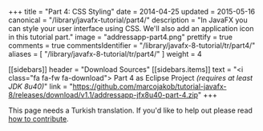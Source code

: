 +++
title = "Part 4: CSS Styling"
date = 2014-04-25
updated = 2015-05-16
canonical = "/library/javafx-tutorial/part4/"
description = "In JavaFX you can style your user interface using CSS. We'll also add an application icon in this tutorial part."
image = "addressapp-part4.png"
prettify = true
comments = true 
commentsIdentifier = "/library/javafx-8-tutorial/tr/part4/"
aliases = [ 
  "/library/javafx-8-tutorial/tr/part4/"
]
weight = 4

[[sidebars]]
header = "Download Sources"
[[sidebars.items]]
text = "<i class=\"fa fa-fw fa-download\"></i> Part 4 as Eclipse Project <em>(requires at least JDK 8u40)</em>"
link = "https://github.com/marcojakob/tutorial-javafx-8/releases/download/v1.1/addressapp-jfx8u40-part-4.zip"
+++

<div class="alert alert-warning">
  <i class="fa fa-language"></i> This page needs a Turkish translation. If you'd like to help out please read <a href="/library/how-to-contribute/" class="alert-link">how to contribute</a>.
</div>